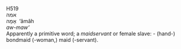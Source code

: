 H519  
אמה  
אָמָה ‎ ‘âmâh  
*aw-maw‘*  
Apparently a primitive word; a *maidservant* or female slave: - (hand-)
bondmaid (-woman,) maid (-servant).  
